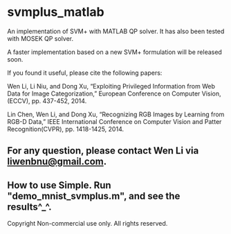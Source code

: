 # svmplus_matlab
An implementation of SVM+ with MATLAB QP solver. It has also been tested with MOSEK QP solver. 

A faster implementation based on a new SVM+ formulation will be released soon. 

If you found it useful, please cite the following papers:

Wen Li, Li Niu, and Dong Xu, “Exploiting Privileged Information from Web Data for Image Categorization,” European Conference on Computer Vision,(ECCV), pp. 437-452, 2014.

Lin Chen, Wen Li, and Dong Xu, “Recognizing RGB Images by Learning from RGB-D Data,” IEEE International Conference on Computer Vision and Patter Recognition(CVPR), pp. 1418-1425, 2014.

For any question, please contact Wen Li via liwenbnu@gmail.com. 
------------------------
How to use
Simple. Run "demo_mnist_svmplus.m", and see the results^_^.
------------------------
Copyright
Non-commercial use only. All rights reserved. 
